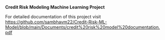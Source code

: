 **Credit Risk Modeling Machine Learning Project** 

For detailed documentation of this project visit https://github.com/sambhavm22/Credit-Risk-ML-Model/blob/main/Documents/credit%20risk%20model%20documentation.pdf
